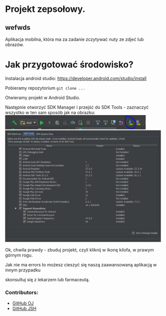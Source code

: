 # Projekt zepsołowy.


## wefwds
Aplikacja mobilna, która ma za zadanie zczytywać nuty ze zdjeć lub obrazów.

# Jak przygotować środowisko?

Instalacja android studio: https://developer.android.com/studio/install

Pobieramy repozytorium `git clone ...`

Otwieramy projekt w Android Studio.

Następnie otworzyć SDK Manager i przejść do SDK Tools - zaznaczyć wszystko w ten sam sposób jak na obrazku:
![](README/SDKMan.PNG "SDK Manager")
![](README/Tools.PNG "Tak powinno być ustawione")


Ok, chwila prawdy - zbuduj projekt, czyli kliknij w ikonę kilofa, w prawym górnym rogu.

Jak nie ma errors to możesz cieszyć się naszą zaawansowaną aplikacją w innym przypadku

skonsultuj się z lekarzem lub farmaceutą.

### Contributors:
- [GitHub OJ](https://github.com/Oskii2311)
- [GitHub JSH](https://github.com/kubzoey95)


